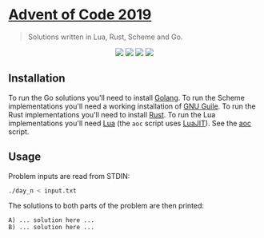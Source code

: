 # [Advent of Code 2019](https://adventofcode.com/2019)
> Solutions written in Lua, Rust, Scheme and Go.

<p align="center">
    <a href="./lua"><img src="https://img.shields.io/badge/Lua-1%2F25-blue"></a>
    <a href="./rust"><img src="https://img.shields.io/badge/Rust-3%2F25-blue"></a>
    <a href="./scheme"><img src="https://img.shields.io/badge/Scheme-3%2F25-blue"></a>
    <a href="./go"><img src="https://img.shields.io/badge/Go-2%2F25-blue"></a>
</p>

## Installation

To run the Go solutions you'll need to install [Golang](https://golang.org/). To run the Scheme implementations you'll need a working installation of [GNU Guile](https://www.gnu.org/software/guile/download/). To run the Rust implementations you'll need to install [Rust](https://www.rust-lang.org/tools/install). To run the Lua implementations you'll need [Lua](https://www.lua.org/) (the `aoc` script uses [LuaJIT](https://luajit.org/luajit.html)). See the [aoc](../aoc) script.

## Usage

Problem inputs are read from STDIN:

```sh
./day_n < input.txt
```

The solutions to both parts of the problem are then printed:

```
A) ... solution here ...
B) ... solution here ...
```
